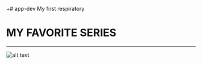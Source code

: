 
+# app-dev
My first respiratory

# MY FAVORITE SERIES 
---------------------
![alt text](https://wallpapercave.com/wp/wp2167255.jpg)

